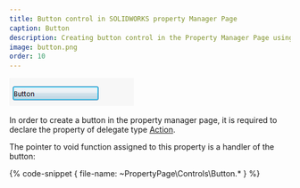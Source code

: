 ```yaml
---
title: Button control in SOLIDWORKS property Manager Page
caption: Button
description: Creating button control in the Property Manager Page using xCAD framework
image: button.png
order: 10
---
```

![Button control](button.png)

In order to create a button in the property manager page, it is required to declare the property of delegate type [Action](https://docs.microsoft.com/en-us/dotnet/api/system.action?view=netframework-4.8).

The pointer to void function assigned to this property is a handler of the button:

{% code-snippet { file-name: ~PropertyPage\Controls\Button.* } %}
